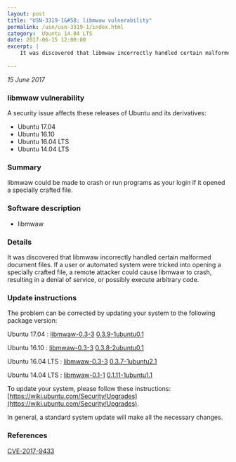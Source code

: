 ```yaml
---
layout: post
title: "USN-3319-1&#58; libmwaw vulnerability"
permalink: /usn/usn-3319-1/index.html
category:  Ubuntu 14.04 LTS
date: 2017-06-15 12:00:00
excerpt: |
    It was discovered that libmwaw incorrectly handled certain malformed document files. If a user or automated system were tricked into opening a specially crafted file, a remote attacker could cause libmwaw to crash, resulting in a denial of service, or possibly execute arbitrary code. 
    
--- 
```

 
 

*15 June 2017*

### libmwaw vulnerability

A security issue affects these releases of Ubuntu and its derivatives:

* Ubuntu 17.04
* Ubuntu 16.10
* Ubuntu 16.04 LTS
* Ubuntu 14.04 LTS

### Summary

libmwaw could be made to crash or run programs as your login if it opened a specially crafted file.

### Software description

* libmwaw 

### Details

It was discovered that libmwaw incorrectly handled certain malformed document files. If a user or automated system were tricked into opening a specially crafted file, a remote attacker could cause libmwaw to crash, resulting in a denial of service, or possibly execute arbitrary code. 

### Update instructions

The problem can be corrected by updating your system to the following package version:

Ubuntu 17.04
 : [libmwaw-0.3-3](https://launchpad.net/ubuntu/+source/libmwaw) <span> [0.3.9-1ubuntu0.1](https://launchpad.net/ubuntu/+source/libmwaw/0.3.9-1ubuntu0.1) </span> 

Ubuntu 16.10
 : [libmwaw-0.3-3](https://launchpad.net/ubuntu/+source/libmwaw) <span> [0.3.8-2ubuntu0.1](https://launchpad.net/ubuntu/+source/libmwaw/0.3.8-2ubuntu0.1) </span> 

Ubuntu 16.04 LTS
 : [libmwaw-0.3-3](https://launchpad.net/ubuntu/+source/libmwaw) <span> [0.3.7-1ubuntu2.1](https://launchpad.net/ubuntu/+source/libmwaw/0.3.7-1ubuntu2.1) </span> 

Ubuntu 14.04 LTS
 : [libmwaw-0.1-1](https://launchpad.net/ubuntu/+source/libmwaw) <span> [0.1.11-1ubuntu1.1](https://launchpad.net/ubuntu/+source/libmwaw/0.1.11-1ubuntu1.1) </span> 

To update your system, please follow these instructions: [https://wiki.ubuntu.com/Security/Upgrades](https://wiki.ubuntu.com/Security/Upgrades).

In general, a standard system update will make all the necessary changes. 

### References

 
 [CVE-2017-9433](http://people.ubuntu.com/~ubuntu-security/cve/CVE-2017-9433)
 


